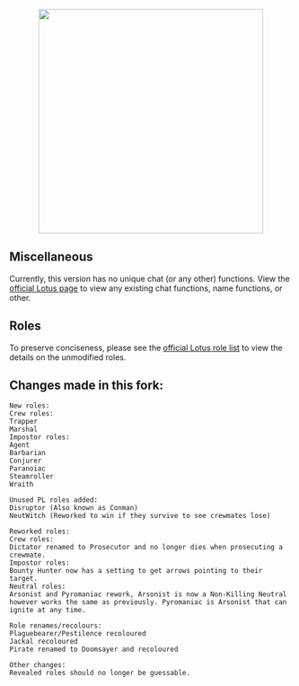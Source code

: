 <p align="center">
  <img width="" height="400" src="https://media.discordapp.net/attachments/1105589440010788885/1118532952733798500/Project_Lotus_Icon_2.png?width=671&height=671">
</p>

## Miscellaneous

Currently, this version has no unique chat (or any other) functions. View the <a href = "https://github.com/ImaMapleTree/Lotus">official Lotus page</a> to view any existing chat functions, name functions, or other.

## Roles

To preserve conciseness, please see the <a href = "https://github.com/ImaMapleTree/Lotus#roles">official Lotus role list</a> to view the details on the unmodified roles.

## Changes made in this fork:

```
New roles:
Crew roles:
Trapper
Marshal
Impostor roles:
Agent
Barbarian
Conjurer
Paranoiac
Steamroller
Wraith

Unused PL roles added:
Disruptor (Also known as Conman)
NeutWitch (Reworked to win if they survive to see crewmates lose)

Reworked roles:
Crew roles:
Dictator renamed to Prosecutor and no longer dies when prosecuting a crewmate.
Impostor roles:
Bounty Hunter now has a setting to get arrows pointing to their target.
Neutral roles:
Arsonist and Pyromaniac rework, Arsonist is now a Non-Killing Neutral however works the same as previously. Pyromaniac is Arsonist that can ignite at any time.

Role renames/recolours:
Plaguebearer/Pestilence recoloured
Jackal recoloured
Pirate renamed to Doomsayer and recoloured

Other changes:
Revealed roles should no longer be guessable.
```
